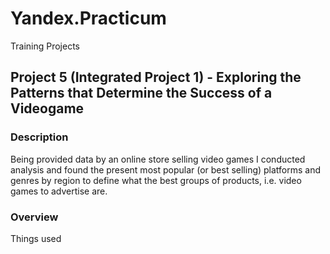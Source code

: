 # Yandex.Practicum
Training Projects

## Project 5 (Integrated Project 1) - Exploring the Patterns that Determine the Success of a Videogame


### Description
Being provided data by an online store selling video games I conducted analysis and found the present most popular (or best selling) platforms and genres by region to define what the best groups of products, i.e. video games to advertise are.

### Overview
Things used
